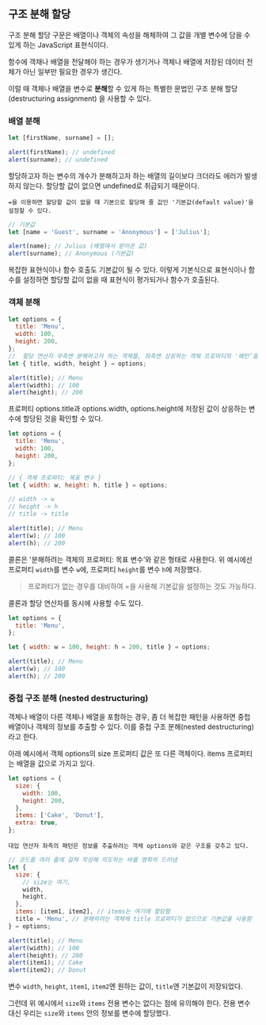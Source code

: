 ## 구조 분해 할당

구조 분해 할당 구문은 배열이나 객체의 속성을 해체하여 그 값을 개별 변수에 담을 수 있게 하는 JavaScript 표현식이다.

함수에 객채나 배열을 전달해야 하는 경우가 생기거나 객체나 배열에 저장된 데이터 전체가 아닌 일부만 필요한 경우가 생긴다.

이럴 때 객체나 배열을 변수로 **분해**할 수 있게 하는 특별한 문법인 구조 분해 할당(destructuring assignment) 을 사용할 수 있다.

### 배열 분해

```js
let [firstName, surname] = [];

alert(firstName); // undefined
alert(surname); // undefined
```

할당하고자 하는 변수의 개수가 분해하고자 하는 배열의 길이보다 크더라도 에러가 발생하지 않는다.
할당할 값이 없으면 undefined로 취급되기 때문이다.

`=을 이용하면 할당할 값이 없을 때 기본으로 할당해 줄 값인 '기본값(default value)'을 설정할 수 있다.`

```js
// 기본값
let [name = 'Guest', surname = 'Anonymous'] = ['Julius'];

alert(name); // Julius (배열에서 받아온 값)
alert(surname); // Anonymous (기본값)
```

복잡한 표현식이나 함수 호출도 기본값이 될 수 있다. 이렇게 기본식으로 표현식이나 함수를 설정하면 할당할 값이 없을 때 표현식이 평가되거나 함수가 호출된다.

### 객체 분해

```js
let options = {
  title: 'Menu',
  width: 100,
  height: 200,
};
//  할당 연산자 우측엔 분해하고자 하는 객체를, 좌측엔 상응하는 객체 프로퍼티의 '패턴’을 넣는다. //
let { title, width, height } = options;

alert(title); // Menu
alert(width); // 100
alert(height); // 200
```

프로퍼티 options.title과 options.width, options.height에 저장된 값이 상응하는 변수에 할당된 것을 확인할 수 있다.

```js
let options = {
  title: 'Menu',
  width: 100,
  height: 200,
};

// { 객체 프로퍼티: 목표 변수 }
let { width: w, height: h, title } = options;

// width -> w
// height -> h
// title -> title

alert(title); // Menu
alert(w); // 100
alert(h); // 200
```

콜론은 '분해하려는 객체의 프로퍼티: 목표 변수’와 같은 형태로 사용한다. 위 예시에선 프로퍼티 `width`를 변수 `w`에, 프로퍼티 `height`를 변수 `h`에 저장했다.

> 프로퍼티가 없는 경우를 대비하여 =을 사용해 기본값을 설정하는 것도 가능하다.

콜론과 할당 연산자를 동시에 사용할 수도 있다.

```js
let options = {
  title: 'Menu',
};

let { width: w = 100, height: h = 200, title } = options;

alert(title); // Menu
alert(w); // 100
alert(h); // 200
```

### 중첩 구조 분해 (nested destructuring)

객체나 배열이 다른 객체나 배열을 포함하는 경우, 좀 더 복잡한 패턴을 사용하면 중첩 배열이나 객체의 정보를 추출할 수 있다. 이를 중첩 구조 분해(nested destructuring)라고 한다.

아래 예시에서 객체 options의 size 프로퍼티 값은 또 다른 객체이다. items 프로퍼티는 배열을 값으로 가지고 있다.

```js
let options = {
  size: {
    width: 100,
    height: 200,
  },
  items: ['Cake', 'Donut'],
  extra: true,
};
```

`대입 연산자 좌측의 패턴은 정보를 추출하려는 객체 options와 같은 구조를 갖추고 있다.`

```js
// 코드를 여러 줄에 걸쳐 작성해 의도하는 바를 명확히 드러냄
let {
  size: {
    // size는 여기,
    width,
    height,
  },
  items: [item1, item2], // items는 여기에 할당함
  title = 'Menu', // 분해하려는 객체에 title 프로퍼티가 없으므로 기본값을 사용함
} = options;

alert(title); // Menu
alert(width); // 100
alert(height); // 200
alert(item1); // Cake
alert(item2); // Donut
```

변수 `width`, `height`, `item1`, `item2`엔 원하는 값이, `title`엔 기본값이 저장되었다.

그런데 위 예시에서 `size`와 `items` 전용 변수는 없다는 점에 유의해야 한다. 전용 변수 대신 우리는 `size`와 `items` 안의 정보를 변수에 할당했다.
